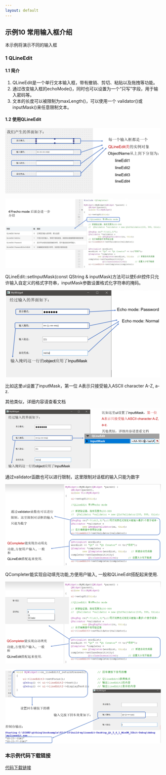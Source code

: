 ```yaml
---
layout: default
---
```



## 示例10 常用输入框介绍

本示例将演示不同的输入框

### 1 QLineEdit

#### 1.1 简介

1. QLineEdit是一个单行文本输入框，带有撤销、剪切、粘贴以及拖拽等功能。
2. 通过改变输入框的echoMode()，同时也可以设置为一个“只写”字段，用于输入密码等。
3. 文本的长度可以被限制为maxLength()，可以使用一个 validator()或inputMask()来任意限制文本。

#### 1.2 使用QLineEdit

![QLineEdit](image/10-1.png)

![QLineEdit2](image/10-2.png)

QLineEdit::setInputMask(const QString & inputMask)方法可以使Edit控件只允许输入自定义的格式字符串，inputMask参数设置格式化字符串的掩码。

![QLineEdit3](image/10-3.png)

比如这里ui设置了inputMask，第一位 A表示只接受输入ASCII character A-Z, a-z.

其他类似，详细内容请查看文档

![QLineEdit4](image/10-4.png)

通过validator函数也可以进行限制，这里限制对话框的输入只能为数字

![QLineEdit5](image/10-5.png)

QCompleter能实现自动填充功能,方便用户输入, 一般和QLineEdit搭配起来使用.

![QLineEdit6](image/10-6.png)

![QLineEdit7](image/10-7.png)

### 本示例代码下载链接

[代码下载链接](https://github.com/PKUpop/QT-page/raw/main/code/10.zip)